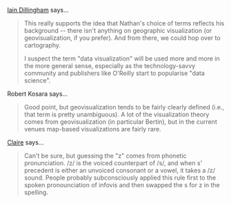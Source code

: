 <a href="http://dillingham.me.uk/" rel="nofollow noopener" target="_blank">Iain Dillingham</a> says…
>	This really supports the idea that Nathan's choice of terms reflects his background -- there isn't anything on geographic visualization (or geovisualization, if you prefer). And from there, we could hop over to cartography.
>	
>	I suspect the term "data visualization" will be used more and more in the more general sense, especially as the technology-savvy community and publishers like O'Reilly start to popularise "data science".

Robert Kosara says…
>	Good point, but geovisualization tends to be fairly clearly defined (i.e., that term is pretty unambiguous). A lot of the visualization theory comes from geovisualization (in particular Bertin), but in the current venues map-based visualizations are fairly rare.

<a href="http://blogs.softartisans.com" rel="nofollow noopener" target="_blank">Claire</a> says…
>	Can't be sure, but guessing the "z" comes from phonetic pronunciation. /z/ is the voiced counterpart of /s/, and when s' precedent is either an unvoiced consonant or a vowel, it takes a /z/ sound. People probably subconsciously applied this rule first to the spoken pronounciation of infovis and then swapped the s for z in the spelling. 
>
